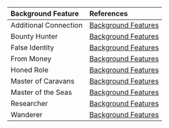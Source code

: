 | Background Feature | References |
|:-----|:----------|
| Additional Connection | [Background Features](https://lolindhir.github.io/PnP/rules/creation/character_creation/backgrounds/backgrounds_features) |
| Bounty Hunter | [Background Features](https://lolindhir.github.io/PnP/rules/creation/character_creation/backgrounds/backgrounds_features) |
| False Identity | [Background Features](https://lolindhir.github.io/PnP/rules/creation/character_creation/backgrounds/backgrounds_features) |
| From Money | [Background Features](https://lolindhir.github.io/PnP/rules/creation/character_creation/backgrounds/backgrounds_features) |
| Honed Role | [Background Features](https://lolindhir.github.io/PnP/rules/creation/character_creation/backgrounds/backgrounds_features) |
| Master of Caravans | [Background Features](https://lolindhir.github.io/PnP/rules/creation/character_creation/backgrounds/backgrounds_features) |
| Master of the Seas | [Background Features](https://lolindhir.github.io/PnP/rules/creation/character_creation/backgrounds/backgrounds_features) |
| Researcher | [Background Features](https://lolindhir.github.io/PnP/rules/creation/character_creation/backgrounds/backgrounds_features) |
| Wanderer | [Background Features](https://lolindhir.github.io/PnP/rules/creation/character_creation/backgrounds/backgrounds_features) |
